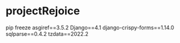 # projectRejoice


pip freeze
asgiref==3.5.2
Django==4.1
django-crispy-forms==1.14.0
sqlparse==0.4.2
tzdata==2022.2
